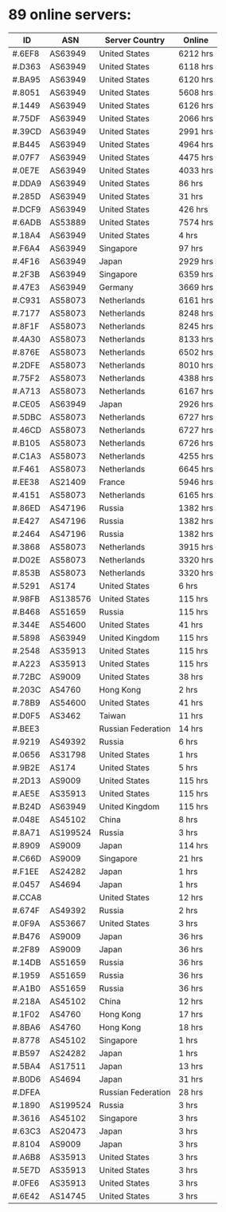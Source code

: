 # 89 online servers:

| ID | ASN | Server Country | Online |
| ------ | ------ | ------ | ------ |
| #.6EF8 | AS63949 | United States | 6212 hrs |
| #.D363 | AS63949 | United States | 6118 hrs |
| #.BA95 | AS63949 | United States | 6120 hrs |
| #.8051 | AS63949 | United States | 5608 hrs |
| #.1449 | AS63949 | United States | 6126 hrs |
| #.75DF | AS63949 | United States | 2066 hrs |
| #.39CD | AS63949 | United States | 2991 hrs |
| #.B445 | AS63949 | United States | 4964 hrs |
| #.07F7 | AS63949 | United States | 4475 hrs |
| #.0E7E | AS63949 | United States | 4033 hrs |
| #.DDA9 | AS63949 | United States | 86 hrs |
| #.285D | AS63949 | United States | 31 hrs |
| #.DCF9 | AS63949 | United States | 426 hrs |
| #.6ADB | AS53889 | United States | 7574 hrs |
| #.18A4 | AS63949 | United States | 4 hrs |
| #.F6A4 | AS63949 | Singapore | 97 hrs |
| #.4F16 | AS63949 | Japan | 2929 hrs |
| #.2F3B | AS63949 | Singapore | 6359 hrs |
| #.47E3 | AS63949 | Germany | 3669 hrs |
| #.C931 | AS58073 | Netherlands | 6161 hrs |
| #.7177 | AS58073 | Netherlands | 8248 hrs |
| #.8F1F | AS58073 | Netherlands | 8245 hrs |
| #.4A30 | AS58073 | Netherlands | 8133 hrs |
| #.876E | AS58073 | Netherlands | 6502 hrs |
| #.2DFE | AS58073 | Netherlands | 8010 hrs |
| #.75F2 | AS58073 | Netherlands | 4388 hrs |
| #.A713 | AS58073 | Netherlands | 6167 hrs |
| #.CE05 | AS63949 | Japan | 2926 hrs |
| #.5DBC | AS58073 | Netherlands | 6727 hrs |
| #.46CD | AS58073 | Netherlands | 6727 hrs |
| #.B105 | AS58073 | Netherlands | 6726 hrs |
| #.C1A3 | AS58073 | Netherlands | 4255 hrs |
| #.F461 | AS58073 | Netherlands | 6645 hrs |
| #.EE38 | AS21409 | France | 5946 hrs |
| #.4151 | AS58073 | Netherlands | 6165 hrs |
| #.86ED | AS47196 | Russia | 1382 hrs |
| #.E427 | AS47196 | Russia | 1382 hrs |
| #.2464 | AS47196 | Russia | 1382 hrs |
| #.3868 | AS58073 | Netherlands | 3915 hrs |
| #.D02E | AS58073 | Netherlands | 3320 hrs |
| #.853B | AS58073 | Netherlands | 3320 hrs |
| #.5291 | AS174 | United States | 6 hrs |
| #.98FB | AS138576 | United States | 115 hrs |
| #.B468 | AS51659 | Russia | 115 hrs |
| #.344E | AS54600 | United States | 41 hrs |
| #.5898 | AS63949 | United Kingdom | 115 hrs |
| #.2548 | AS35913 | United States | 115 hrs |
| #.A223 | AS35913 | United States | 115 hrs |
| #.72BC | AS9009 | United States | 38 hrs |
| #.203C | AS4760 | Hong Kong | 2 hrs |
| #.78B9 | AS54600 | United States | 41 hrs |
| #.D0F5 | AS3462 | Taiwan | 11 hrs |
| #.BEE3 |  | Russian Federation | 14 hrs |
| #.9219 | AS49392 | Russia | 6 hrs |
| #.0656 | AS31798 | United States | 1 hrs |
| #.9B2E | AS174 | United States | 5 hrs |
| #.2D13 | AS9009 | United States | 115 hrs |
| #.AE5E | AS35913 | United States | 115 hrs |
| #.B24D | AS63949 | United Kingdom | 115 hrs |
| #.048E | AS45102 | China | 8 hrs |
| #.8A71 | AS199524 | Russia | 3 hrs |
| #.8909 | AS9009 | Japan | 114 hrs |
| #.C66D | AS9009 | Singapore | 21 hrs |
| #.F1EE | AS24282 | Japan | 1 hrs |
| #.0457 | AS4694 | Japan | 1 hrs |
| #.CCA8 |  | United States | 12 hrs |
| #.674F | AS49392 | Russia | 2 hrs |
| #.0F9A | AS53667 | United States | 3 hrs |
| #.B476 | AS9009 | Japan | 36 hrs |
| #.2F89 | AS9009 | Japan | 36 hrs |
| #.14DB | AS51659 | Russia | 36 hrs |
| #.1959 | AS51659 | Russia | 36 hrs |
| #.A1B0 | AS51659 | Russia | 36 hrs |
| #.218A | AS45102 | China | 12 hrs |
| #.1F02 | AS4760 | Hong Kong | 17 hrs |
| #.8BA6 | AS4760 | Hong Kong | 18 hrs |
| #.8778 | AS45102 | Singapore | 1 hrs |
| #.B597 | AS24282 | Japan | 1 hrs |
| #.5BA4 | AS17511 | Japan | 13 hrs |
| #.B0D6 | AS4694 | Japan | 31 hrs |
| #.DFEA |  | Russian Federation | 28 hrs |
| #.1890 | AS199524 | Russia | 3 hrs |
| #.3616 | AS45102 | Singapore | 3 hrs |
| #.63C3 | AS20473 | Japan | 3 hrs |
| #.8104 | AS9009 | Japan | 3 hrs |
| #.A6B8 | AS35913 | United States | 3 hrs |
| #.5E7D | AS35913 | United States | 3 hrs |
| #.0FE6 | AS35913 | United States | 3 hrs |
| #.6E42 | AS14745 | United States | 3 hrs |

